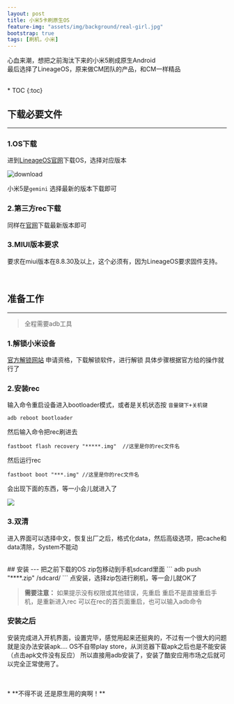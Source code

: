 ```yaml
---
layout: post
title: 小米5卡刷原生OS
feature-img: "assets/img/background/real-girl.jpg"
bootstrap: true      
tags: [刷机，小米]
---
```


心血来潮，想把之前淘汰下来的小米5刷成原生Android<br>
最后选择了LineageOS，原来做CM团队的产品，和CM一样精品

<br>
* TOC
{:toc}
<br>

## 下载必要文件
---
### 1.OS下载 
进到[LineageOS官网](https://download.lineageos.org/gemini)下载OS，选择对应版本

![download](https://i.loli.net/2018/09/15/5b9ccc8f8268a.jpg)

小米5是`gemini` 选择最新的版本下载即可

### 2.第三方rec下载
同样在[官网](https://dl.twrp.me/gemini/)下载最新版本即可

### 3.MIUI版本要求
要求在miui版本在8.8.30及以上，这个必须有，因为LineageOS要求固件支持。

<br>

## 准备工作
---
> 全程需要adb工具

### 1.解锁小米设备
[官方解锁网站](http://en.miui.com/unlock/)
申请资格，下载解锁软件，进行解锁
具体步骤根据官方给的操作就行了
### 2.安装rec
输入命令重启设备进入bootloader模式，或者是关机状态按 `音量键下+关机键`
   ```
   adb reboot bootloader
   ```

然后输入命令把rec刷进去

   ```
   fastboot flash recovery "*****.img"  //这里是你的rec文件名
   ```

然后运行rec

   ```
   fastboot boot "***.img" //这里是你的rec文件名
   ```

会出现下面的东西，等一小会儿就进入了


![](https://i.loli.net/2018/09/15/5b9cd055cd40a.jpg)

### 3.双清

进入界面可以选择中文，恢复出厂之后，格式化data，然后高级选项，把cache和data清除，System不能动


<br>
## 安装
---
把之前下载的OS zip包移动到手机sdcard里面
```
adb push "****.zip" /sdcard/
```
点安装，选择zip包进行刷机，等一会儿就OK了


> **需要注意：**
>   如果提示没有权限或其他错误，先重启
>   重启不是直接重启手机，是重新进入rec
>   可以在rec的首页面重启，也可以输入adb命令 

### 安装之后
安装完成进入开机界面，设置完毕，感觉用起来还挺爽的，不过有一个很大的问题就是没办法安装apk....
OS不自带play store，从浏览器下载apk之后也是不能安装（点击apk文件没有反应）
所以直接用adb安装了，安装了酷安应用市场之后就可以完全正常使用了。

<br>
<br>
* **不得不说 还是原生用的爽啊！**
